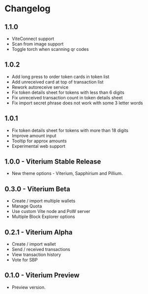 # Changelog

## 1.1.0

* ViteConnect support
* Scan from image support
* Toggle torch when scanning qr codes

## 1.0.2

* Add long press to order token cards in token list
* Add unreceived card at top of transaction list
* Rework autoreceive service
* Fix token details sheet for tokens with less than 6 digits
* Fix unreceived transaction count in token details sheet
* Fix import secret phrase does not work with some 3 letter words

## 1.0.1

* Fix token details sheet for tokens with more than 18 digits
* Improve amount input
* Tooltip for approx amounts
* Experimental web support

## 1.0.0 - Viterium Stable Release

* New theme options - Viterium, Sapphirium and Pillium.

## 0.3.0 - Viterium Beta

* Create / import multiple wallets
* Manage Quota
* Use custom Vite node and PoW server
* Multiple Block Explorer options

## 0.2.1 - Viterium Alpha

* Create / import wallet
* Send / received transactions
* View transaction history
* Vote for SBP

## 0.1.0 - Viterium Preview

* Preview version.
